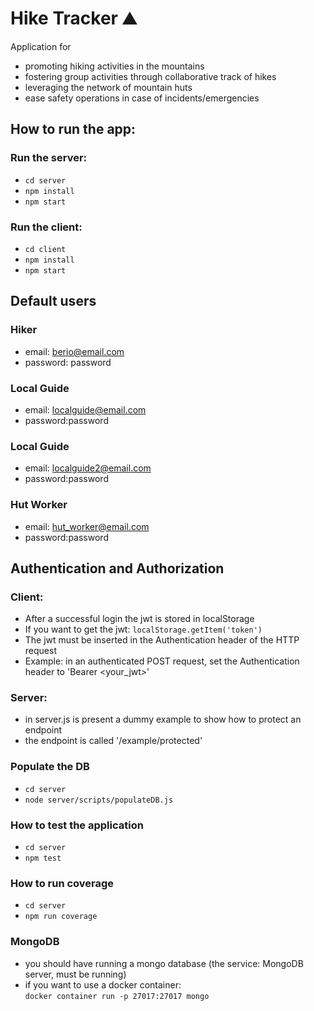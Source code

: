 # Hike Tracker ⛰
Application for
* promoting hiking activities in the mountains
* fostering group activities through collaborative track of hikes
* leveraging the network of mountain huts
* ease safety operations in case of incidents/emergencies

## How to run the app:
### Run the server:
- ``cd server``
- ``npm install``
- ``npm start``
### Run the client:
- ``cd client``
- ``npm install``
- ``npm start``

## Default users 
### Hiker
- email: berio@email.com
- password: password
### Local Guide
- email: localguide@email.com
- password:password
### Local Guide
- email: localguide2@email.com
- password:password
### Hut Worker
- email: hut_worker@email.com
- password:password

## Authentication and Authorization
### Client:
- After a successful login the jwt is stored in localStorage
- If you want to get the jwt: ``localStorage.getItem('token')``
- The jwt must be inserted in the Authentication header of the HTTP request
- Example: in an authenticated POST request, set the Authentication header to 'Bearer <your_jwt>'

### Server:
- in server.js is present a dummy example to show how to protect an endpoint
- the endpoint is called '/example/protected'

### Populate the DB
- ``cd server``
- ``node server/scripts/populateDB.js``

### How to test the application
- ``cd server``
- ``npm test`` 

### How to run coverage
- ``cd server``
- ``npm run coverage`` 

### MongoDB
- you should have running a mongo database (the service: MongoDB server, must be running)<br/>
- if you want to use a docker container: <br />
``docker container run -p 27017:27017 mongo``
